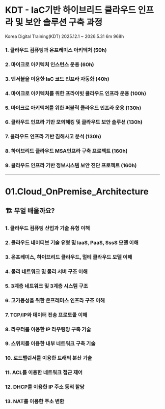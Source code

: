# KDT - IaC기반 하이브리드 클라우드 인프라 및 보안 솔루션 구축 과정 
Korea Digital Training(KDT)
2025.12.1  ~ 2026.5.31 6m 968h

### 1. 클라우드 컴퓨팅과 온프레미스 아키텍처                   (50h)

### 2. 마이크로 아키텍처 인스턴스 운용                         (60h)

### 3. 앤서블을 이용한 IaC 코드 인프라 자동화                  (40h)

### 4. 마이크로 아키텍처를 위한 프라이빗 클라우드 인프라 운용  (100h)

### 5. 마이크로 아키텍처를 위한 퍼블릭 클라우드 인프라 운용    (130h)

### 6. 클라우드 인프라 기반 모의해킹 및 클라우드 보안 솔루션   (130h)

### 7. 클라우드 인프라 기반 침해사고 분석                       (130h)

### 8. 하이브리드 클라우드 MSA인프라 구축 프로젝트             (160h)

### 9. 클라우드 인프라 기반 정보시스템 보안 진단 프로젝트      (160h)




---

# 01.Cloud_OnPremise_Architecture



## 🏗️ 무얼 배울까요?

### 1. 클라우드 컴퓨팅 산업과 기술 유형 이해

### 2. 클라우드 네이티브 기술 유형 및 IaaS, PaaS, SssS 모델 이해

### 3. 온프레미스, 하이브리드 클라우드, 멀티 클라우드 모델 이해

### 4. 물리 네트워크 및 물리 서버 구조 이해

### 5. 3계층 네트워크 및 3계층 시스템 구조

### 6. 고가용성을 위한 온프레미스 인프라 구조 이해

### 7. TCP/IP와 데이터 전송 프로토콜 이해

### 8. 라우터를 이용한 IP 라우팅망 구축 기술

### 9. 스위치를 이용한 내부 네트워크 구축 기술

### 10. 로드밸런서를 이용한 트래픽 분산 기술

### 11. ACL를 이용한 네트워크 접근 제어

### 12. DHCP를 이용한 IP 주소 동적 할당

### 13. NAT를 이용한 주소 변환
